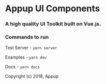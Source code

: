 # Appup UI Components

### A high quality UI Toolkit built on Vue.js.


### Commands to run

Test Server - `yarn server`

Examples - `yarn dev`

Docs - `yarn docs`

Copyright (c) 2018, Appup
